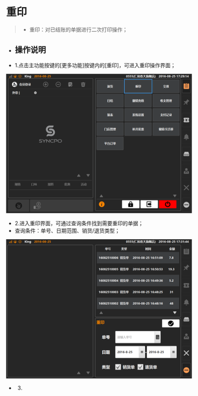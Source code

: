 # 重印  
> * 重印：对已结账的单据进行二次打印操作；  


* ## 操作说明  
* 1.点击主功能按键的[更多功能]按键内的[重印]，可进入重印操作界面；  

![](13重印-3.png)  



* 2.进入重印界面，可通过查询条件找到需要重印的单据；
* 查询条件：单号、日期范围、销货/退货类型；  

![](13重印-4.png)

* 3.  

